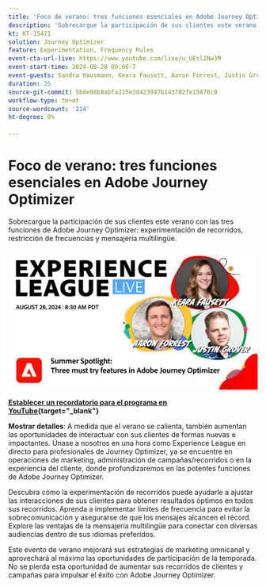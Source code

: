 ```yaml
---
title: 'Foco de verano: tres funciones esenciales en Adobe Journey Optimizer'
description: 'Sobrecargue la participación de sus clientes este verano con las tres funciones de Adobe Journey Optimizer: experimentación de recorridos, restricción de frecuencias y mensajería multilingüe'
kt: KT-15471
solution: Journey Optimizer
feature: Experimentation, Frequency Rules
event-cta-url-live: https://www.youtube.com/live/u_UEsl2Nw3M
event-start-time: 2024-08-28 09:00-7
event-guests: Sandra Hausmann, Keara Fausett, Aaron Forrest, Justin Grover
duration: 25
source-git-commit: 5bde08b8abfa315e3d423947b143702fe15876c8
workflow-type: tm+mt
source-wordcount: '214'
ht-degree: 0%

---
```


# Foco de verano: tres funciones esenciales en Adobe Journey Optimizer

Sobrecargue la participación de sus clientes este verano con las tres funciones de Adobe Journey Optimizer: experimentación de recorridos, restricción de frecuencias y mensajería multilingüe.

[![ExL ACTIVO el 28 de agosto de 2024](assets/WebBanner-aug-28-2024.png)](https://www.youtube.com/live/u_UEsl2Nw3M)

**[Establecer un recordatorio para el programa en YouTube](https://www.youtube.com/live/u_UEsl2Nw3M){target="_blank"}**

**Mostrar detalles**:
A medida que el verano se calienta, también aumentan las oportunidades de interactuar con sus clientes de formas nuevas e impactantes. Únase a nosotros en una hora como Experience League en directo para profesionales de Journey Optimizer, ya se encuentre en operaciones de marketing, administración de campañas/recorridos o en la experiencia del cliente, donde profundizaremos en las potentes funciones de Adobe Journey Optimizer.

Descubra cómo la experimentación de recorridos puede ayudarle a ajustar las interacciones de sus clientes para obtener resultados óptimos en todos sus recorridos. Aprenda a implementar límites de frecuencia para evitar la sobrecomunicación y asegurarse de que los mensajes alcancen el récord. Explore las ventajas de la mensajería multilingüe para conectar con diversas audiencias dentro de sus idiomas preferidos.

Este evento de verano mejorará sus estrategias de marketing omnicanal y aprovechará al máximo las oportunidades de participación de la temporada. No se pierda esta oportunidad de aumentar sus recorridos de clientes y campañas para impulsar el éxito con Adobe Journey Optimizer.
